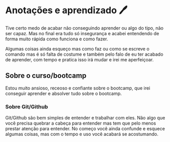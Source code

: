 # Anotações e aprendizado :pen:

Tive certo medo de acabar não conseguindo aprender ou algo do tipo, não ser capaz. Mas no final era tudo só insegurança e acabei entendendo de forma muito rápida como funciona e como fazer.

Algumas coisas ainda esqueço mas como faz ou como se escreve o comando mas é só falta de costume e também pelo falo de eu ter acabado de aprender, com tempo e pratica isso irá mudar e irei me aperfeiçoar.

## Sobre o curso/bootcamp

Estou muito ansioso, receoso e confiante sobre o bootcamp, que irei conseguir aprender e absolver tudo sobre o bootcamp.

### Sobre Git/Github

Git/Github são bem simples de entender e trabalhar com eles. Não algo que você precisa quebrar a cabeça para entender mas tem que pelo menos prestar atenção para entender. No começo você ainda confunde e esquece algumas coisas, mas com o tempo e uso você acabará se acostumando.
